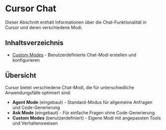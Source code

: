 # Cursor Chat

Dieser Abschnitt enthält Informationen über die Chat-Funktionalität in Cursor und deren verschiedene Modi.

## Inhaltsverzeichnis

- [Custom Modes](modes/custom-modes.md) - Benutzerdefinierte Chat-Modi erstellen und konfigurieren

## Übersicht

Cursor bietet verschiedene Chat-Modi, die für unterschiedliche Anwendungsfälle optimiert sind:
- **Agent Mode** (eingebaut) - Standard-Modus für allgemeine Anfragen und Code-Generierung
- **Ask Mode** (eingebaut) - Für einfache Fragen ohne Code-Generierung
- **Custom Modes** (benutzerdefiniert) - Eigene Modi mit angepassten Tools und Verhaltensweisen 